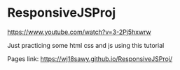 # ResponsiveJSProj

https://www.youtube.com/watch?v=3-2Pj5hxwrw

Just practicing some html css and js using this tutorial


Pages link:
https://wj18sawy.github.io/ResponsiveJSProj/
